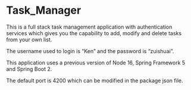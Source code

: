 # Task_Manager
This is a full stack task management application with authentication services which gives you the capability to add, modify and delete tasks from your own list.

The username used to login is “Ken” and the password is “zuishuai”.

This application uses a previous version of Node 16, Spring Framework 5 and Spring Boot 2.

The default port is 4200 which can be modified in the package json file.
